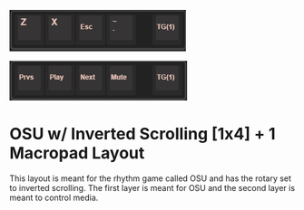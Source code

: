 ![OSU w/ Inverted Scrolling [1x4] + 1 Macropad Layout](https://raw.githubusercontent.com/starkayc/stuff/main/media/OSU_LAYER0.png)

![OSU w/ Inverted Scrolling [1x4] + 1 Macropad Layout](https://raw.githubusercontent.com/starkayc/stuff/main/media/OSU_LAYER1.png)

# OSU w/ Inverted Scrolling [1x4] + 1 Macropad Layout

This layout is meant for the rhythm game called OSU and has the rotary set to inverted scrolling. The first layer is meant for OSU and the second layer is meant to control media.